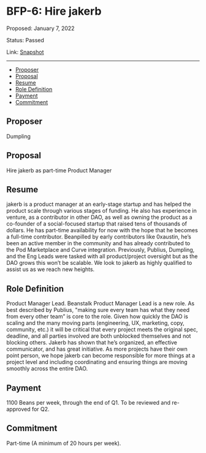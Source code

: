 # BFP-6: Hire jakerb

Proposed: January 7, 2022

Status: Passed

Link: [Snapshot](https://snapshot.org/#/beanstalkfarms.eth/proposal/0x3e7c9a9e297b13ca56d8b7b4a7e692702ea6eacec84a277f5092a10c7cac3e63)

---

- [Proposer](#proposer)
- [Proposal](#proposal)
- [Resume](#resume)
- [Role Definition](#role-definition)
- [Payment](#payment)
- [Commitment](#commitment)

## Proposer

Dumpling

## Proposal

Hire jakerb as part-time Product Manager

## Resume

jakerb is a product manager at an early-stage startup and has helped the product scale through various stages of funding. He also has experience in venture, as a contributor in other DAO, as well as owning the product as a co-founder of a social-focused startup that raised tens of thousands of dollars. He has part-time availability for now with the hope that he becomes a full-time contributor. Beanpilled by early contributors like 0xaustin, he’s been an active member in the community and has already contributed to the Pod Marketplace and Curve integration. Previously, Publius, Dumpling, and the Eng Leads were tasked with all product/project oversight but as the DAO grows this won’t be scalable. We look to jakerb as highly qualified to assist us as we reach new heights.

## Role Definition

Product Manager Lead. Beanstalk Product Manager Lead is a new role. As best described by Publius, "making sure every team has what they need from every other team” is core to the role. Given how quickly the DAO is scaling and the many moving parts (engineering, UX, marketing, copy, community, etc.) it will be critical that every project meets the original spec, deadline, and all parties involved are both unblocked themselves and not blocking others. Jakerb has shown that he’s organized, an effective communicator, and has great initiative. As more projects have their own point person, we hope jakerb can become responsible for more things at a project level and including coordinating and ensuring things are moving smoothly across the entire DAO.

## Payment

1100 Beans per week, through the end of Q1. To be reviewed and re-approved for Q2. 

## Commitment

Part-time (A minimum of 20 hours per week).
